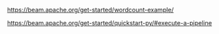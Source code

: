 https://beam.apache.org/get-started/wordcount-example/

https://beam.apache.org/get-started/quickstart-py/#execute-a-pipeline